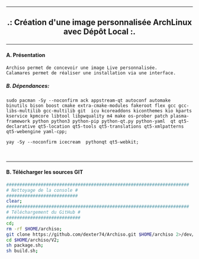 ----------------------------------------------------------------------------------------------------------------------------------------------------------
<h2><b><p align='center'> .: Création d'une image personnalisée ArchLinux avec Dépôt Local :.</b></h2>

----------------------------------------------------------------------------------------------------------------------------------------------------------
#### A. Présentation
```
Archiso permet de concevoir une image Live personnalisée.
Calamares permet de réaliser une installation via une interface.
```

##### B. Dépendances:
```
sudo pacman -Sy --noconfirm ack appstream-qt autoconf automake binutils bison boost cmake extra-cmake-modules fakeroot flex gcc gcc-libs-multilib gcc-multilib git  icu kcoreaddons kiconthemes kio kparts kservice kpmcore libtool libpwquality m4 make os-prober patch plasma-framework python python3 python-pip python-qt.py python-yaml  qt qt5-declarative qt5-location qt5-tools qt5-translations qt5-xmlpatterns qt5-webengine yaml-cpp;

yay -Sy --noconfirm icecream  pythonqt qt5-webkit; 
```

<br />

----------------------------------------------------------------------------------------------------------------------------------------------------------
#### B. Télécharger les sources GIT
```bash
#####################################################################
# Nettoyage de la console #
###########################
clear;
#####################################################################
# Téléchargement du GitHub #
############################
cd;
rm -rf $HOME/archiso;
git clone https://github.com/dexter74/Archiso.git $HOME/archiso 2>/dev/null;
cd $HOME/archiso/V2;
sh package.sh;
sh build.sh;
```

